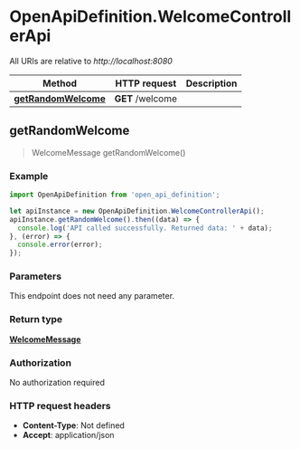 # OpenApiDefinition.WelcomeControllerApi

All URIs are relative to *http://localhost:8080*

Method | HTTP request | Description
------------- | ------------- | -------------
[**getRandomWelcome**](WelcomeControllerApi.md#getRandomWelcome) | **GET** /welcome | 



## getRandomWelcome

> WelcomeMessage getRandomWelcome()



### Example

```javascript
import OpenApiDefinition from 'open_api_definition';

let apiInstance = new OpenApiDefinition.WelcomeControllerApi();
apiInstance.getRandomWelcome().then((data) => {
  console.log('API called successfully. Returned data: ' + data);
}, (error) => {
  console.error(error);
});

```

### Parameters

This endpoint does not need any parameter.

### Return type

[**WelcomeMessage**](WelcomeMessage.md)

### Authorization

No authorization required

### HTTP request headers

- **Content-Type**: Not defined
- **Accept**: application/json

